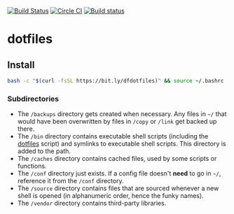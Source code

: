 [![Build Status](https://travis-ci.org/dueyfinster/dotfiles.svg?branch=master)](https://travis-ci.org/dueyfinster/dotfiles)
[![Circle
CI](https://circleci.com/gh/dueyfinster/dotfiles/tree/master.svg?style=svg)](https://circleci.com/gh/dueyfinster/dotfiles/tree/master)
[![Build
status](https://ci.appveyor.com/api/projects/status/p8fx9mjvxmqd4dl3?svg=true)](https://ci.appveyor.com/project/dueyfinster/dotfiles-0iv0q)
# dotfiles
## Install

```sh
bash -c "$(curl -fsSL https://bit.ly/dfdotfiles)" && source ~/.bashrc
```

### Subdirectories

* The `/backups` directory gets created when necessary. Any files in `~/` that would have been overwritten by files in `/copy` or `/link` get backed up there.
* The `/bin` directory contains executable shell scripts (including the [dotfiles][dotfiles] script) and symlinks to executable shell scripts. This directory is added to the path.
* The `/caches` directory contains cached files, used by some scripts or functions.
* The `/conf` directory just exists. If a config file doesn't **need** to go in `~/`, reference it from the `/conf` directory.
* The `/source` directory contains files that are sourced whenever a new shell is opened (in alphanumeric order, hence the funky names).
* The `/vendor` directory contains third-party libraries.

[dotfiles]: bin/dotfiles

